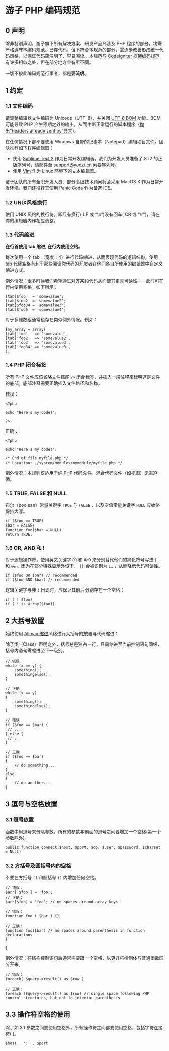 # 游子 PHP 编码规范

## 0 声明

除非特别声明，游子旗下所有解决方案、研发产品凡涉及 PHP 程序的部分，均需严格遵守本编码规范。已存代码、但不符合本规范的部分，需逐步改善形成统一代码风格，以保证代码简洁明了、容易阅读。本规范与 [CodeIgniter 框架编码规范](http://codeigniter.org.cn/user_guide/general/styleguide.html)有许多相似之处，但在部分地方会有所不同。

一切不按此编码规范行事者，都是**耍流氓**。

## 1 约定

### 1.1 文件编码

请调整编辑器文件编码为 Unicode（UTF-8），并关闭 [UTF-8 BOM](http://en.wikipedia.org/wiki/Byte_order_mark) 功能。BOM 可能导致 PHP 产生预期之外的输出，从而中断正常运行的脚本程序（[抛出“headers already sent by”异常](http://stackoverflow.com/questions/8028957/headers-already-sent-by-php)）。

在任何情况下都不要使用 Windows 自带的记事本（Notepad）编辑项目文件。团队推荐如下程序编辑器：

* 使用 [Sublime Text 2](http://www.sublimetext.com/2) 作为日常开发编辑器。我们为开发人员准备了 ST2 的正版序列号，请邮件至 [support@yoozi.cn](support@yoozi.cn) 索要序列号。
* 使用 [Vim](http://www.vim.org/download.php) 作为 Linux 环境下的文本编辑器。

鉴于团队的所有全职开发人员、部分高级技术顾问将会采用 MacOS X 作为日常开发环境，我们还推荐其使用 [Panic Coda](http://panic.com/coda/) 作为备选 IDE。


### 1.2 UNIX风格换行

使用 UNIX 风格的换行符，即只有换行( LF 或 “\n”)没有回车( CR 或 “\r”)，请在你的编辑器内作相应调整。

### 1.3 代码缩进

**在行首使用 tab 缩进, 在行内使用空格。**

每次使用一个 tab （宽度：4）进行代码缩进，从而表现代码的逻辑结构。使用 tab 代替空格有利于那些阅读你代码的开发者在他们各自所使用的编辑器中自定义缩进方式。

例外情况：很多时候我们希望通过对齐某段代码从而使其更具可读性——此时可在行内使用空格。如下所示：


```
[tab]$foo   = 'somevalue';
[tab]$foo2  = 'somevalue2';
[tab]$foo34 = 'somevalue3';
[tab]$foo5  = 'somevalue4';
```

对于多维数组通常也存在类似例外情况。例如：

```
$my_array = array(
[tab]'foo'   => 'somevalue',
[tab]'foo2'  => 'somevalue2',
[tab]'foo3'  => 'somevalue3',
[tab]'foo34' => 'somevalue3',
);
```

### 1.4 PHP 闭合标签

所有 PHP 文件应该省略文件结尾 `?>` 闭合标签，并插入一段注释来标明这是文件的底部。底部注释需要正确插入文件路径和名称。

错误：

```
<?php

echo "Here's my code!";

?>
```

正确：

```
<?php

echo "Here's my code!";

/* End of file myfile.php */
/* Location: ./system/modules/mymodule/myfile.php */
```

例外情况：本规则仅适用于纯 PHP 代码文件，混合代码文件（如视图）无需遵循。

### 1.5 TRUE, FALSE 和 NULL

布尔（boolean）常量关键字 `TRUE` 与 `FALSE` 、以及空值常量关键字 `NULL` 应始终保持大写。

```
if ($foo == TRUE)
$bar = FALSE;
function foo($bar = NULL)
return TRUE;
```

### 1.6 OR, AND 和 !

对于逻辑操作符，使用英文关键字 `OR` 和 `AND` 来分别替代他们的简化符号写法 `||` 和 `&&` 。因为在部分特殊显示外设下， `||` 会被识别为 `11` ，从而降低代码可读性。

```
if ($foo OR $bar) // recommended
if ($foo AND $bar) // recommended
```

逻辑关键字与非 `!` 出现时，应保证其前后分别存在一个空格：

```
if ( ! $foo)
if ( ! is_array($foo))
```

## 2 大括号放置

始终使用 [Allman 缩进](http://en.wikipedia.org/wiki/Indent_style#Allman_style)风格进行大括号的放置与代码缩进：

除了类（Class）声明之外，括号总是独占一行，且需缩进至当前控制语句同级，括号内语句需缩进至下一级别。

```
// 错误
while (x == y) {
    something();
    somethingelse();
}

// 正确
while (x == y)
{
    something();
    somethingelse();
}

// 错误
if ($foo == $bar) {
 // ...
} else {
 // ...
}

// 正确
if ($foo == $bar)
{
	// do something...
}
else
{
	// do another...
}
```

## 3 逗号与空格放置

### 3.1 逗号放置

函数中用逗号来分隔参数，所有的参数与前面的逗号之间要增加一个空格(第一个参数除外)。

```
public function connect($host, $port, $db, $user, $password, $charset = NULL)
```

### 3.2 方括号及圆括号内的空格

不要在方括号 `[]` 和圆括号 `()` 内增加任何空格。

```
// 错误：
$arr[ $foo ] = 'foo';
// 正确：
$arr[$foo] = 'foo'; // no spaces around array keys

// 错误：
function foo ( $bar ) {}

// 正确：
function foo($bar) // no spaces around parenthesis in function declarations
{

}
```

例外情况：在结构控制语句后通常需要跟一个空格，以更好将控制体与普通函数区分开来。

```
// 错误：
foreach( $query->result() as $row )

// 正确：
foreach ($query->result() as $row) // single space following PHP control structures, but not in interior parenthesis
```

## 3.3 操作符空格的使用

除了如 3.1 参数之间要使用空格外，所有操作符之间都要使用空格，包括字符连接符(.)。

```
$host . ':' . $port
```